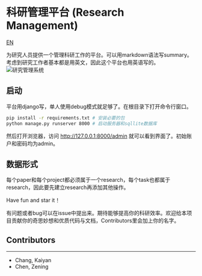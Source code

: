 # 科研管理平台 (Research Management)
[EN](https://github.com/changkaiyan/researchapp/blob/master/readme_EN.md)

为研究人员提供一个管理科研工作的平台。可以用markdown语法写summary。考虑到研究工作者基本都是用英文，因此这个平台也用英语写的。
![研究管理系统](./Capture.PNG)

## 启动

平台用django写，单人使用debug模式就足够了。在根目录下打开命令行窗口。
~~~bash
pip install -r requirements.txt # 安装必要的包
python manage.py runserver 8000 # 启动服务器和sqllite数据库
~~~

然后打开浏览器，访问 http://127.0.0.1:8000/admin 就可以看到界面了。初始账户和密码均为admin。

## 数据形式

每个paper和每个project都必须属于一个research，每个task也都属于research，因此要先建立research再添加其他操作。

Have fun and star it！

有问题或者bug可以在issue中提出来。期待能够提高你的科研效率。欢迎给本项目贡献你的奇思妙想和优质代码与文档，Contributors里会加上你的名字。

## Contributors

----------------
- Chang, Kaiyan
- Chen, Zening